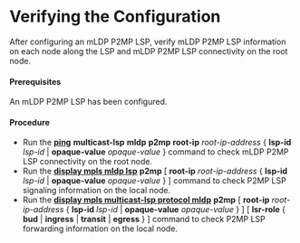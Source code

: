 Verifying the Configuration
===========================

After configuring an mLDP P2MP LSP, verify mLDP P2MP LSP information on each node along the LSP and mLDP P2MP LSP connectivity on the root node.

#### Prerequisites

An mLDP P2MP LSP has been configured.


#### Procedure

* Run the [**ping**](cmdqueryname=ping+multicast-lsp+mldp+p2mp+root-ip+lsp-id+opaque-value) **multicast-lsp** **mldp** **p2mp** **root-ip** *root-ip-address* { **lsp-id** *lsp-id* | **opaque-value** *opaque-value* } command to check mLDP P2MP LSP connectivity on the root node.
* Run the [**display
  mpls mldp lsp**](cmdqueryname=display+mpls+mldp+lsp+p2mp+root-ip+lsp-id+opaque-value) **p2mp** [ **root-ip** *root-ip-address* { **lsp-id** *lsp-id* | **opaque-value** *opaque-value* } ] command to check P2MP LSP signaling information on the local node.
* Run the [**display
  mpls multicast-lsp protocol mldp**](cmdqueryname=display+mpls+multicast-lsp+protocol+mldp+p2mp+root-ip+lsp-id) **p2mp** [ **root-ip** *root-ip-address* { **lsp-id** *lsp-id* | **opaque-value** *opaque-value* } ] [ **lsr-role** { **bud** | **ingress** | **transit** | **egress** } ] command to check P2MP LSP forwarding information on the local node.
